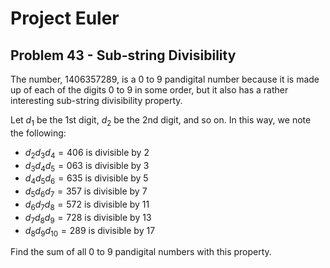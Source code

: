 # Project Euler

## Problem 43 - Sub-string Divisibility

The number, 1406357289, is a 0 to 9 pandigital number because it is made up of each of the digits 0 to 9 in some order, but it also has a rather interesting sub-string divisibility property.

Let $d_1$ be the 1st digit, $d_2$ be the 2nd digit, and so on. In this way, we note the following:
* $d_2 d_3 d_4 = 406$ is divisible by 2
* $d_3 d_4 d_5 = 063$ is divisible by 3
* $d_4 d_5 d_6 = 635$ is divisible by 5
* $d_5 d_6 d_7 = 357$ is divisible by 7
* $d_6 d_7 d_8 = 572$ is divisible by 11
* $d_7 d_8 d_9 = 728$ is divisible by 13
* $d_8 d_9 d_10 = 289$ is divisible by 17

Find the sum of all 0 to 9 pandigital numbers with this property.
